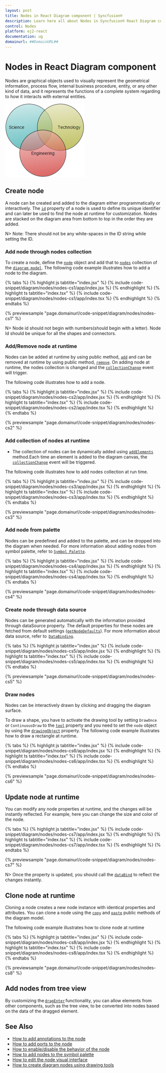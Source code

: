 ```yaml
---
layout: post
title: Nodes in React Diagram component | Syncfusion®
description: Learn here all about Nodes in Syncfusion® React Diagram component of Syncfusion Essential® JS 2 and more.
control: Nodes 
platform: ej2-react
documentation: ug
domainurl: ##DomainURL##
---
```


# Nodes in React Diagram component

Nodes are graphical objects used to visually represent the geometrical information, process flow, internal business procedure, entity, or any other kind of data, and it represents the functions of a complete system regarding to how it interacts with external entities.

![Node](images/node.png)

<!-- markdownlint-disable MD033 -->

## Create node

A node can be created and added to the diagram either programmatically or interactively. The [`id`](https://ej2.syncfusion.com/react/documentation/api/diagram/node/#id) property of a node is used to define its unique identifier and can later be used to find the node at runtime for customization. Nodes are stacked on the diagram area from bottom to top in the order they are added.

N> Note: There should not be any white-spaces in the ID string while setting the ID.

### Add node through nodes collection

To create a node, define the [`node`](https://ej2.syncfusion.com/react/documentation/api/diagram/node/) object and add that to [`nodes`](https://ej2.syncfusion.com/react/documentation/api/diagram/nodeModel/) collection of the [`diagram model`](https://ej2.syncfusion.com/react/documentation/api/diagram/diagramModel/). The following code example illustrates how to add a node to the diagram.

{% tabs %}
{% highlight js tabtitle="index.jsx" %}
{% include code-snippet/diagram/nodes/nodes-cs1/app/index.jsx %}
{% endhighlight %}
{% highlight ts tabtitle="index.tsx" %}
{% include code-snippet/diagram/nodes/nodes-cs1/app/index.tsx %}
{% endhighlight %}
{% endtabs %}

 {% previewsample "page.domainurl/code-snippet/diagram/nodes/nodes-cs1" %}

N> Node id should not begin with numbers(should begin with a letter). Node Id should be unique for all the shapes and connectors.

### Add/Remove node at runtime

Nodes can be added at runtime by using public method, [`add`](https://ej2.syncfusion.com/react/documentation/api/diagram/#add) and can be removed at runtime by using public method, [`remove`](https://ej2.syncfusion.com/react/documentation/api/diagram/#remove). On adding node at runtime, the nodes collection is changed and the [`collectionChange`](https://ej2.syncfusion.com/react/documentation/api/diagram/#collectionchange) event will trigger.

The following code illustrates how to add a node.

{% tabs %}
{% highlight js tabtitle="index.jsx" %}
{% include code-snippet/diagram/nodes/nodes-cs2/app/index.jsx %}
{% endhighlight %}
{% highlight ts tabtitle="index.tsx" %}
{% include code-snippet/diagram/nodes/nodes-cs2/app/index.tsx %}
{% endhighlight %}
{% endtabs %}

 {% previewsample "page.domainurl/code-snippet/diagram/nodes/nodes-cs2" %}

### Add collection of nodes at runtime

* The collection of nodes can be dynamically added using [`addElements`](https://ej2.syncfusion.com/react/documentation/api/diagram/#addelements) method.Each time an element is added to the diagram canvas, the [`collectionChange`](https://ej2.syncfusion.com/react/documentation/api/diagram#collectionchange) event will be triggered.

The following code illustrates how to add nodes collection at run time.

{% tabs %}
{% highlight js tabtitle="index.jsx" %}
{% include code-snippet/diagram/nodes/nodes-cs3/app/index.jsx %}
{% endhighlight %}
{% highlight ts tabtitle="index.tsx" %}
{% include code-snippet/diagram/nodes/nodes-cs3/app/index.tsx %}
{% endhighlight %}
{% endtabs %}
          
{% previewsample "page.domainurl/code-snippet/diagram/nodes/nodes-cs3" %}

### Add node from palette

Nodes can be predefined and added to the palette, and can be dropped into the diagram when needed. For more information
about adding nodes from symbol palette, refer to [`Symbol Palette`](https://ej2.syncfusion.com/react/documentation/api/diagram/symbolPaletteModel).

{% tabs %}
{% highlight js tabtitle="index.jsx" %}
{% include code-snippet/diagram/nodes/nodes-cs4/app/index.jsx %}
{% endhighlight %}
{% highlight ts tabtitle="index.tsx" %}
{% include code-snippet/diagram/nodes/nodes-cs4/app/index.tsx %}
{% endhighlight %}
{% endtabs %}
          
{% previewsample "page.domainurl/code-snippet/diagram/nodes/nodes-cs4" %}

### Create node through data source

Nodes can be generated automatically with the information provided through dataSource property. The default properties for these nodes are fetched from default settings ([`getNodeDefaults`](https://ej2.syncfusion.com/react/documentation/api/diagram/#getnodedefaults)). For more information about data source, refer to  [`DataBinding`](./data-binding).

{% tabs %}
{% highlight js tabtitle="index.jsx" %}
{% include code-snippet/diagram/nodes/nodes-cs5/app/index.jsx %}
{% endhighlight %}
{% highlight ts tabtitle="index.tsx" %}
{% include code-snippet/diagram/nodes/nodes-cs5/app/index.tsx %}
{% endhighlight %}
{% endtabs %}
          
{% previewsample "page.domainurl/code-snippet/diagram/nodes/nodes-cs5" %}

### Draw nodes

Nodes can be interactively drawn by clicking and dragging the diagram surface.

To draw a shape, you have to activate the drawing tool by setting `DrawOnce` or `ContinuousDraw` to the [`tool`](https://ej2.syncfusion.com/react/documentation/api/diagram/#tool) property and you need to set the `node` object by using the [`drawingObject`](https://ej2.syncfusion.com/react/documentation/api/diagram/#drawingobject) property. The following code example illustrates how to draw a rectangle at runtime.

{% tabs %}
{% highlight js tabtitle="index.jsx" %}
{% include code-snippet/diagram/nodes/nodes-cs6/app/index.jsx %}
{% endhighlight %}
{% highlight ts tabtitle="index.tsx" %}
{% include code-snippet/diagram/nodes/nodes-cs6/app/index.tsx %}
{% endhighlight %}
{% endtabs %}
          
{% previewsample "page.domainurl/code-snippet/diagram/nodes/nodes-cs6" %}

## Update node at runtime

You can modify any node properties at runtime, and the changes will be instantly reflected. For example, here you can change the size and color of the node.

{% tabs %}
{% highlight js tabtitle="index.jsx" %}
{% include code-snippet/diagram/nodes/nodes-cs7/app/index.jsx %}
{% endhighlight %}
{% highlight ts tabtitle="index.tsx" %}
{% include code-snippet/diagram/nodes/nodes-cs7/app/index.tsx %}
{% endhighlight %}
{% endtabs %}
          
{% previewsample "page.domainurl/code-snippet/diagram/nodes/nodes-cs7" %}

N> Once the property is updated, you should call the [`dataBind`](./data-binding) to reflect the changes instantly.

## Clone node at runtime

Cloning a node creates a new node instance with identical properties and attributes. You can clone a node using the [`copy`](https://ej2.syncfusion.com/react/documentation/api/diagram/#copy) and [`paste`](https://ej2.syncfusion.com/react/documentation/api/diagram/#paste) public methods of the diagram model.

 
The following code example illustrates how to clone node at runtime

{% tabs %}
{% highlight js tabtitle="index.jsx" %}
{% include code-snippet/diagram/nodes/nodes-cs8/app/index.jsx %}
{% endhighlight %}
{% highlight ts tabtitle="index.tsx" %}
{% include code-snippet/diagram/nodes/nodes-cs8/app/index.tsx %}
{% endhighlight %}
{% endtabs %}
          
{% previewsample "page.domainurl/code-snippet/diagram/nodes/nodes-cs8" %}

## Add nodes from tree view

By customizing the [`dragEnter`](https://ej2.syncfusion.com/react/documentation/api/diagram/#dragenter) functionality, you can allow elements from other components, such as the tree view, to be converted into nodes based on the data of the dragged element.

## See Also

* [How to add annotations to the node](./labels)
* [How to add ports to the node](./ports)
* [How to enable/disable the behavior of the node](./constraints)
* [How to add nodes to the symbol palette](./symbol-palette)
* [How to edit the node visual interface](./interaction#selection)
* [How to create diagram nodes using drawing tools](./tools)
